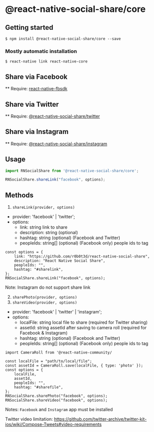 # @react-native-social-share/core

## Getting started

`$ npm install @react-native-social-share/core --save`

### Mostly automatic installation

`$ react-native link react-native-core`

## Share via Facebook
** Require: [react-native-fbsdk](https://github.com/facebook/react-native-fbsdk)

## Share via Twitter
** Require: [@react-native-social-share/twitter](https://github.com/r0b0t3d/react-native-social-share/tree/master/packages/twitter)

## Share via Instagram
** Require: [@react-native-social-share/instagram](https://github.com/r0b0t3d/react-native-social-share/tree/master/packages/instagram)

## Usage
```javascript
import RNSocialShare from '@react-native-social-share/core';

RNSocialShare.shareLink("facebook", options);
```

## Methods
1. `shareLink(provider, options)`
- provider: 'facebook' | 'twitter';
- options:
	+ link: string link to share
	+ description: string (optional)
	+ hashtag: string (optional) (Facebook and Twitter)
	+ peopleIds: string[] (optional) (Facebook only) people ids to tag

```
const options = {
	link: "https://github.com/r0b0t3d/react-native-social-share",
	description: "React Native Social Share",
	peopleIds: "",
	hashtag: "#sharelink",
};
RNSocialShare.shareLink("facebook", options);
```
Note: Instagram do not support share link

2. `sharePhoto(provider, options)`
3. `shareVideo(provider, options)`
- provider: 'facebook' | 'twitter' | 'instagram';
- options:
	+ localFile: string local file to share (required for Twitter sharing)
	+ assetId: string assetId after saving to camera roll (required for Facebook & Instagram)
	+ hashtag: string (optional) (Facebook and Twitter)
	+ peopleIds: string[] (optional) (Facebook only) people ids to tag
```
import CameraRoll from '@react-native-community/

const localFile = "path/to/local/file";
const assetId = CameraRoll.save(localFile, { type: 'photo' });
const options = {
	localFile,
	assetId,
	peopleIds: "",
	hashtag: "#sharefile",
};
RNSocialShare.sharePhoto("facebook", options);
RNSocialShare.shareVideo("facebook", options);
```

Notes: `Facebook` and `Instagram` app must be installed

Twitter video limitation: https://github.com/twitter-archive/twitter-kit-ios/wiki/Compose-Tweets#video-requirements